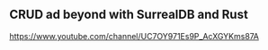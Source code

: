 ## CRUD ad beyond with SurrealDB and Rust

https://www.youtube.com/channel/UC7OY971Es9P_AcXGYKms87A
